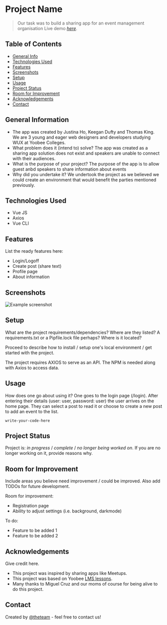 <!--Input from Keegan, Justina and Thomas-->
# Project Name
> Our task was to build a sharing app for an event management organisation
> Live demo [_here_](https://www.example.com). <!-- If you have the project hosted somewhere, include the link here. -->

## Table of Contents
* [General Info](#general-information)
* [Technologies Used](#technologies-used)
* [Features](#features)
* [Screenshots](#screenshots)
* [Setup](#setup)
* [Usage](#usage)
* [Project Status](#project-status)
* [Room for Improvement](#room-for-improvement)
* [Acknowledgements](#acknowledgements)
* [Contact](#contact)
<!-- * [License](#license) -->


## General Information
- The app was created by Justina Ho, Keegan Dufty and Thomas King. We are 3 young and eager web designers and developers studying WUX at Yoobee Colleges.
- What problem does it (intend to) solve? The app was created as a sharing app solution does not exist and speakers are unable to connect with their audiences.
- What is the purpose of your project? The purpose of the app is to allow guest anbd speakers to share information about events
- Why did you undertake it? We undertook the project as we believed we could create an environment that would benefit the parties mentioned previously. 
<!-- You don't have to answer all the questions - just the ones relevant to your project. -->


## Technologies Used
- Vue JS
- Axios
- Vue CLI

## Features
List the ready features here:
- Login/Logoff
- Create post (share text)
- Profile page
- About information


## Screenshots
![Example screenshot](./assets/images/HapApplication.PNG)
<!-- If you have screenshots you'd like to share, include them here. -->


## Setup
What are the project requirements/dependencies? Where are they listed? A requirements.txt or a Pipfile.lock file perhaps? Where is it located?

Proceed to describe how to install / setup one's local environment / get started with the project.

The project requires AXIOS to serve as an API. The NPM is needed along with Axios to access data. 


## Usage
How does one go about using it?
One goes to the login page (/login). After entering their details (user: user, password: user) the user arrives on the home page. They can select a post to read it or choose to create a new post to add an event to the list. 

`write-your-code-here`


## Project Status
Project is: _in progress_ / _complete_ / _no longer being worked on_. If you are no longer working on it, provide reasons why.


## Room for Improvement
Include areas you believe need improvement / could be improved. Also add TODOs for future development.

Room for improvement:
- Registration page
- Ability to adjust settings (i.e. background, darkmode)

To do:
- Feature to be added 1
- Feature to be added 2


## Acknowledgements
Give credit here.
- This project was inspired by sharing apps like Meetups.
- This project was based on Yoobee [LMS lessons](https://www.example.com).
- Many thanks to Miguel Cruz and our moms of course for being alive to do this project. 


## Contact
Created by [@theteam](https://www.<givemeaname>.co.nz/) - feel free to contact us!


<!-- Optional -->
<!-- ## License -->
<!-- This project is open source and available under the [... License](). -->

<!-- You don't have to include all sections - just the one's relevant to your project -->
